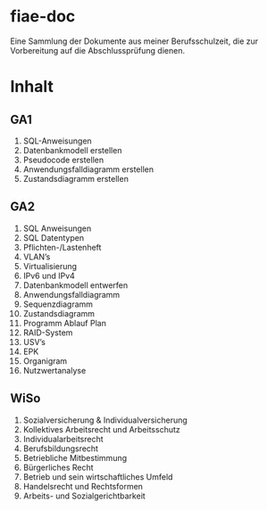 # fiae-doc
Eine Sammlung der Dokumente aus meiner Berufsschulzeit, die zur Vorbereitung auf die Abschlussprüfung dienen.
# Inhalt
## GA1

1. SQL-Anweisungen
1. Datenbankmodell erstellen
1. Pseudocode erstellen
1. Anwendungsfalldiagramm erstellen
1. Zustandsdiagramm erstellen

## GA2

1. SQL Anweisungen
1. SQL Datentypen
1. Pflichten-/Lastenheft
1. VLAN’s
1. Virtualisierung
1. IPv6 und IPv4
1. Datenbankmodell entwerfen
1. Anwendungsfalldiagramm
1. Sequenzdiagramm
1. Zustandsdiagramm
1. Programm Ablauf Plan
1. RAID-System
1. USV’s
1. EPK
1. Organigram
1. Nutzwertanalyse

## WiSo

1. Sozialversicherung & Individualversicherung
1. Kollektives Arbeitsrecht und Arbeitsschutz
1. Individualarbeitsrecht
1. Berufsbildungsrecht
1. Betriebliche Mitbestimmung
1. Bürgerliches Recht
1. Betrieb und sein wirtschaftliches Umfeld
1. Handelsrecht und Rechtsformen
1. Arbeits- und Sozialgerichtbarkeit
